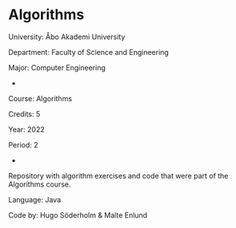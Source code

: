 # Algorithms

University: Åbo Akademi University

Department: Faculty of Science and Engineering

Major: Computer Engineering

-

Course: Algorithms

Credits: 5

Year: 2022

Period: 2

-

Repository with algorithm exercises and code that were part of the Algorithms course.

Language: Java

Code by: Hugo Söderholm & Malte Enlund
